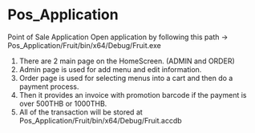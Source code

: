 # Pos_Application
Point of Sale Application
Open application by following this path -> Pos_Application/Fruit/bin/x64/Debug/Fruit.exe
1. There are 2 main page on the HomeScreen. (ADMIN and ORDER)
2. Admin page is used for add menu and edit information.
3. Order page is used for selecting menus into a cart and then do a payment process.
4. Then it provides an invoice with promotion barcode if the payment is over 500THB or 1000THB.
5. All of the transaction will be stored at Pos_Application/Fruit/bin/x64/Debug/Fruit.accdb
